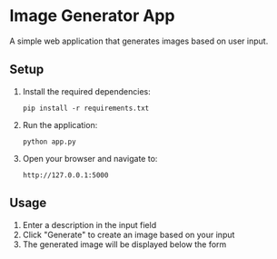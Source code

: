 # Image Generator App

A simple web application that generates images based on user input.

## Setup

1. Install the required dependencies:
   ```
   pip install -r requirements.txt
   ```

2. Run the application:
   ```
   python app.py
   ```

3. Open your browser and navigate to:
   ```
   http://127.0.0.1:5000
   ```

## Usage

1. Enter a description in the input field
2. Click "Generate" to create an image based on your input
3. The generated image will be displayed below the form 